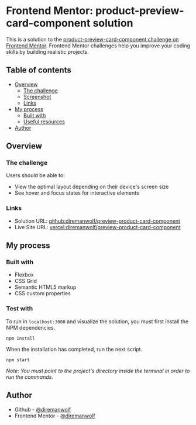 # Frontend Mentor: product-preview-card-component solution

This is a solution to the [product-preview-card-component challenge on Frontend Mentor](https://www.frontendmentor.io/challenges/product-preview-card-component-GO7UmttRfa). Frontend Mentor challenges help you improve your coding skills by building realistic projects. 

## Table of contents

- [Overview](#overview)
  - [The challenge](#the-challenge)
  - [Screenshot](#screenshot)
  - [Links](#links)
- [My process](#my-process)
  - [Built with](#built-with)
  - [Useful resources](#useful-resources)
- [Author](#author)

## Overview

### The challenge

Users should be able to:

- View the optimal layout depending on their device's screen size
- See hover and focus states for interactive elements

### Links

- Solution URL: [github:diremanwolf/preview-product-card-component](https://github.com/diremanwolf/product-preview-card-component)
- Live Site URL: [vercel:diremanwolf/preview-product-card-component](https://product-preview-card-component-diremanwolf.vercel.app/)

## My process

### Built with

- Flexbox
- CSS Grid
- Semantic HTML5 markup
- CSS custom properties

### Test with

To run in `localhost:3000` and visualize the solution, you must first install the NPM dependencies.

```
npm install
```
When the installation has completed, run the next script.

```
npm start
```

*Note: You must point to the project's directory inside the terminal in order to run the commands.*

## Author

- Github - [@diremanwolf](https://github.com/diremanwolf)
- Frontend Mentor - [@diremanwolf](https://www.frontendmentor.io/profile/diremanwolf)
